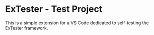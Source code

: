 # ExTester - Test Project

This is a simple extension for a VS Code dedicated to self-testing the ExTester framework.
